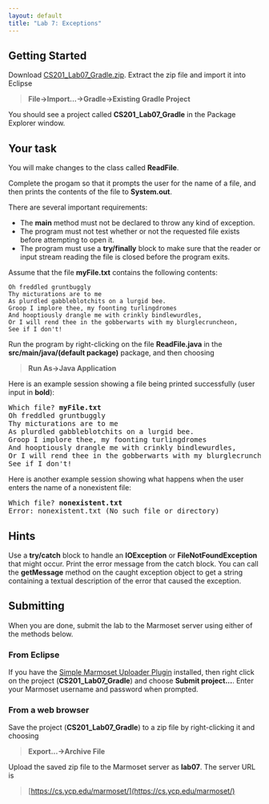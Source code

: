 ```yaml
---
layout: default
title: "Lab 7: Exceptions"
---
```


## Getting Started

Download [CS201\_Lab07\_Gradle.zip](CS201_Lab07_Gradle.zip). Extract the zip file and import it into Eclipse

> **File&rarr;Import...&rarr;Gradle&rarr;Existing Gradle Project**

You should see a project called **CS201\_Lab07\_Gradle** in the Package Explorer window.

## Your task

You will make changes to the class called **ReadFile**.

Complete the progam so that it prompts the user for the name of a file, and then prints the contents of the file to **System.out**.

There are several important requirements:

-   The **main** method must not be declared to throw any kind of exception.
-   The program must not test whether or not the requested file exists before attempting to open it.
-   The program must use a **try/finally** block to make sure that the reader or input stream reading the file is closed before the program exits.

Assume that the file **myFile.txt** contains the following contents:

    Oh freddled gruntbuggly
    Thy micturations are to me
    As plurdled gabbleblotchits on a lurgid bee.
    Groop I implore thee, my foonting turlingdromes
    And hooptiously drangle me with crinkly bindlewurdles,
    Or I will rend thee in the gobberwarts with my blurglecruncheon,
    See if I don't!

Run the program by right-clicking on the file **ReadFile.java** in the **src/main/java/(default package)** package, and then choosing

> **Run As&rarr;Java Application**

Here is an example session showing a file being printed successfully (user input in **bold**):

<pre>
Which file? <b>myFile.txt</b>
Oh freddled gruntbuggly
Thy micturations are to me
As plurdled gabbleblotchits on a lurgid bee.
Groop I implore thee, my foonting turlingdromes
And hooptiously drangle me with crinkly bindlewurdles,
Or I will rend thee in the gobberwarts with my blurglecruncheon,
See if I don't!
</pre>

Here is another example session showing what happens when the user enters the name of a nonexistent file:

<pre>
Which file? <b>nonexistent.txt</b>
Error: nonexistent.txt (No such file or directory)
</pre>

## Hints

Use a **try/catch** block to handle an **IOException** or **FileNotFoundException** that might occur. Print the error message from the catch block. You can call the **getMessage** method on the caught exception object to get a string containing a textual description of the error that caused the exception.

## Submitting

When you are done, submit the lab to the Marmoset server using either of the methods below.

### From Eclipse

If you have the [Simple Marmoset Uploader Plugin](../resources/index.html) installed, then right click on the project (**CS201\_Lab07\_Gradle**) and choose **Submit project...**. Enter your Marmoset username and password when prompted.

### From a web browser

Save the project (**CS201\_Lab07\_Gradle**) to a zip file by right-clicking it and choosing

> **Export...&rarr;Archive File**

Upload the saved zip file to the Marmoset server as **lab07**. The server URL is

> [https://cs.ycp.edu/marmoset/](https://cs.ycp.edu/marmoset/)
